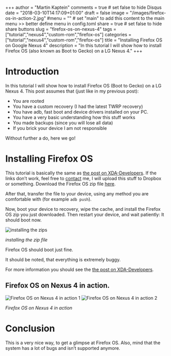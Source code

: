 +++
author = "Martin Kaptein"
comments = true	# set false to hide Disqus
date = "2018-03-10T14:17:09+01:00"
draft = false
image = "/images/firefox-os-in-action-2.jpg"
#menu = ""		# set "main" to add this content to the main menu >> better define menu in config.toml
share = true	# set false to hide share buttons
slug = "firefox-os-on-nexus-4"
tags = ["tutorial","nexus4","custom-rom","firefox-os"]
categories = ["tutorial","nexus4","custom-rom","firefox-os"]
title = "Installing Firefox OS on Google Nexus 4"
description = "In this tutorial I will show how to install Firefox OS (also known as Boot to Gecko) on a LG Nexus 4."
+++



# Introduction

In this tutorial I will show how to install Firefox OS (Boot to Gecko) on a LG Nexus 4.
This post assumes that (just like in my previous post):

- You are rooted
- You have a custom recovery (I had the latest TWRP recovery)
- You have adb, fast boot and device drivers installed on your PC.
- You have a very basic understanding how this stuff works
- You made backups (since you will lose all data)
- If you brick your device I am not responsible

Without further a do, here we go!



# Installing Firefox OS
 
This tutorial is basically the same as [the post on XDA-Developers](https://forum.xda-developers.com/nexus-4/general/june-09-firefoxos-nexus-4-1-1-2-0-t2388237).
If the links don’t work, feel free to [contact](/contact/) me, I will upload this stuff to Dropbox or something.
Download the Firefox OS zip file [here](https://forum.xda-developers.com/devdb/project/dl/?id=9351).


After that, transfer the file to your device, using any method you are comfortable with (for example `adb push`).

Now, boot your device to recovery, wipe the cache, and install the Firefox OS zip you just downloaded. Then restart your device, and wait patiently: It should boot now.

![installing the zips](/images/installing_zip_firefox.jpg)

*installing the zip file*

Firefox OS should boot just fine.

It should be noted, that everything is extremely buggy.

For more information you should see the [the post on XDA-Developers](https://forum.xda-developers.com/nexus-4/general/june-09-firefoxos-nexus-4-1-1-2-0-t2388237).

## Firefox OS on Nexus 4 in action.

![Firefox OS on Nexus 4 in action 1](/images/firefox-os-in-action-1.jpg)
![Firefox OS on Nexus 4 in action 2](/images/firefox-os-in-action-2.jpg)

*Firefox OS on Nexus 4 in action*


# Conclusion

This is a very nice way, to get a glimpse at Firefox OS. Also, mind that the system has a lot of bugs and isn’t supported anymore.